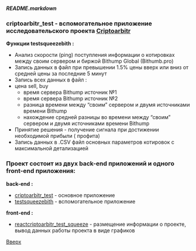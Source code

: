 <a id="anchor"></a>
##### README.markdown

### criptoarbitr_test - вспомогательное приложениe исследовательского проекта [Criptoarbitr](http://criptoarbitr.178.20.42.150.sslip.io/)

**Функции testsqueezebith :**
* Анализ скорости (ping) поступления информации о котировках между своим сервером и биржой Bithump Global (Bithumb.pro)
* Запись данных в файл при превышении 1.5% цены вверх или вниз от средней цены за последние 5 минут
* Запись всех данных в файл :
* цена sell, buy
    + время сервера Bithump источник №1
    + время сервера Bithump источник №2
    + разница времени между “своим” сервером и двумя источниками времени Bithump
    + нахождение средней разницы во времени между “своим” сервером и двумя источниками времени Bithump
* Принятие решения - получение сигнала при достижении необходимой прибыли ( профита)
* Запись данных в .CSV файл основных параметров котировок с максимальной детализацией

### Проект состоит из двух back-end приложений и одного front-end приложения:

**back-end :**
* [criptoarbitr_test](https://github.com/illusionoff/criptoarbitr_test) - основное приложениe
* [testsqueezebith](https://github.com/illusionoff/testsqueezebith) - вспомогательное приложениe

**front-end :**
* [reactcriptoarbitr_test_squeeze](https://github.com/illusionoff/reactcriptoarbitr_test_squeeze) - размещение информации о проекте, вывод данных работы проекта в виде графиков

[Вверх](#anchor)
